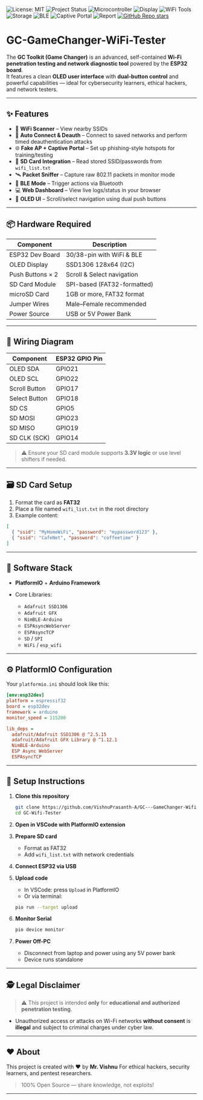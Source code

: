 ![License: MIT](https://img.shields.io/badge/license-MIT-green.svg)
![Project Status](https://img.shields.io/badge/status-Completed-brightgreen)
![Microcontroller](https://img.shields.io/badge/Board-ESP32-blue)
![Display](https://img.shields.io/badge/Display-OLED_128x64-lightgrey)
![WiFi Tools](https://img.shields.io/badge/Tools-WiFiScan|Deauth|FakeAP|Sniffing-orange)
![Storage](https://img.shields.io/badge/Storage-SD_Card_Enabled-yellow)
![BLE](https://img.shields.io/badge/BLE-Supported-blueviolet)
![Captive Portal](https://img.shields.io/badge/Captive_Portal-Enabled-critical)
![Report](https://img.shields.io/badge/Report-PDF-success)
[![GitHub Repo stars](https://img.shields.io/github/stars/VishnuPrasanth-A/GC---GameChanger-WiFi-Tester?style=social)](https://github.com/VishnuPrasanth-A/GC---GameChanger-WiFi-Tester)

# GC-GameChanger-WiFi-Tester

The **GC Toolkit (Game Changer)** is an advanced, self-contained **Wi-Fi penetration testing and network diagnostic tool** powered by the **ESP32 board**.  
It features a clean **OLED user interface** with **dual-button control** and powerful capabilities — ideal for cybersecurity learners, ethical hackers, and network testers.

---

## ✨ Features

- 📡 **WiFi Scanner** – View nearby SSIDs
- 🔐 **Auto Connect & Deauth** – Connect to saved networks and perform timed deauthentication attacks
- 🌐 **Fake AP + Captive Portal** – Set up phishing-style hotspots for training/testing
- 📁 **SD Card Integration** – Read stored SSID/passwords from `wifi_list.txt`
- 🛰 **Packet Sniffer** – Capture raw 802.11 packets in monitor mode
- 📲 **BLE Mode** – Trigger actions via Bluetooth
- 💻 **Web Dashboard** – View live logs/status in your browser
- 🧠 **OLED UI** – Scroll/select navigation using dual push buttons

---

## 📦 Hardware Required

  | Component           | Description                  |
  |--------------------|-------------------------------|
  | ESP32 Dev Board     | 30/38-pin with WiFi & BLE    |
  | OLED Display        | SSD1306 128x64 (I2C)         |
  | Push Buttons × 2    | Scroll & Select navigation   |
  | SD Card Module      | SPI-based (FAT32-formatted)  |
  | microSD Card        | 1GB or more, FAT32 format    |
  | Jumper Wires        | Male–Female recommended      |
  | Power Source        | USB or 5V Power Bank         |

---

## 🔌 Wiring Diagram

  | Component     | ESP32 GPIO Pin |
  |---------------|----------------|
  | OLED SDA      | GPIO21         |
  | OLED SCL      | GPIO22         |
  | Scroll Button | GPIO17         |
  | Select Button | GPIO18         |
  | SD CS         | GPIO5          |
  | SD MOSI       | GPIO23         |
  | SD MISO       | GPIO19         |
  | SD CLK (SCK)  | GPIO14         |

> ⚠️ Ensure your SD card module supports **3.3V logic** or use level shifters if needed.

---

## 🗃️ SD Card Setup

1. Format the card as **FAT32**
2. Place a file named `wifi_list.txt` in the root directory
3. Example content:

```json
[
  { "ssid": "MyHomeWiFi", "password": "mypassword123" },
  { "ssid": "CafeNet", "password": "coffeetime" }
]
````

---

## 🧠 Software Stack

* **PlatformIO** + **Arduino Framework**
* Core Libraries:

  * `Adafruit SSD1306`
  * `Adafruit GFX`
  * `NimBLE-Arduino`
  * `ESPAsyncWebServer`
  * `ESPAsyncTCP`
  * `SD` / `SPI`
  * `WiFi` / `esp_wifi`

---

## ⚙️ PlatformIO Configuration

Your `platformio.ini` should look like this:

```ini
[env:esp32dev]
platform = espressif32
board = esp32dev
framework = arduino
monitor_speed = 115200

lib_deps =
  adafruit/Adafruit SSD1306 @ ^2.5.15
  adafruit/Adafruit GFX Library @ ^1.12.1
  NimBLE-Arduino
  ESP Async WebServer
  ESPAsyncTCP
```

---

## 🚀 Setup Instructions

1. **Clone this repository**

   ```bash
   git clone https://github.com/VishnuPrasanth-A/GC---GameChanger-Wifi-Tester.git
   cd GC-Wifi-Tester
   ```

2. **Open in VSCode with PlatformIO extension**

3. **Prepare SD card**

   * Format as FAT32
   * Add `wifi_list.txt` with network credentials

4. **Connect ESP32 via USB**

5. **Upload code**

   * In VSCode: press `Upload` in PlatformIO
   * Or via terminal:

   ```bash
   pio run --target upload
   ```

6. **Monitor Serial**

   ```bash
   pio device monitor
   ```

7. **Power Off-PC**

   * Disconnect from laptop and power using any 5V power bank
   * Device runs standalone

---

## 🕵️ Legal Disclaimer

> ⚠️ This project is intended **only** for **educational and authorized penetration testing**.

* Unauthorized access or attacks on Wi-Fi networks **without consent** is **illegal** and subject to criminal charges under cyber law.

---

## ❤️ About

This project is created with ❤️ by **Mr. Vishnu**
For ethical hackers, security learners, and pentest researchers.

> 100% Open Source — share knowledge, not exploits!

---

